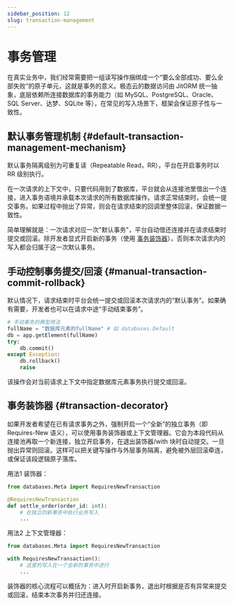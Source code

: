 ```yaml
---
sidebar_position: 12
slug: transaction-management
---
```


# 事务管理
在真实业务中，我们经常需要把一组读写操作捆绑成一个“要么全部成功、要么全部失败”的原子单元，这就是事务的意义。极态云的数据访问由 JitORM 统一抽象，底层依赖所连接数据库的事务能力（如 MySQL、PostgreSQL、Oracle、SQL Server、达梦、SQLite 等），在常见的写入场景下，框架会保证原子性与一致性。

## 默认事务管理机制 {#default-transaction-management-mechanism}
默认事务隔离级别为可重复读（Repeatable Read，RR），平台在开启事务时以 RR 级别执行。

在一次请求的上下文中，只要代码用到了数据库，平台就会从连接池里借出一个连接，进入事务语境并承载本次请求的所有数据库操作。请求正常结束时，会统一提交事务。如果过程中抛出了异常，则会在请求结束的回调里整体回滚，保证数据一致性。

简单理解就是：一次请求对应一次"默认事务"，平台自动借还连接并在请求结束时提交或回滚。除开发者显式开启新的事务（使用 [事务装饰器](transaction-management#transaction-decorator)），否则本次请求内的写入都会归属于这一次默认事务。

## 手动控制事务提交/回滚 {#manual-transaction-commit-rollback}
默认情况下，请求结束时平台会统一提交或回滚本次请求内的“默认事务”。如果确有需要，开发者也可以在请求中途“手动结束事务”。

```python
# 手动事务的典型用法
fullName = "数据库元素的fullName" # 如 databases.Default
db = app.getElement(fullName)
try:
    db.commit()
except Exception:
    db.rollback()
    raise
```

该操作会对当前请求上下文中指定数据库元素事务执行提交或回滚。

## 事务装饰器 {#transaction-decorator}
如果开发者希望在已有请求事务之外，强制开启一个“全新”的独立事务（即 Requires-New 语义），可以使用事务装饰器或上下文管理器。它会为本段代码从连接池再取一个新连接，独立开启事务，在退出装饰器/with 块时自动提交。一旦抛出异常则回滚。这样可以把关键写操作与外层事务隔离，避免被外层回滚牵连，或保证该段逻辑原子落库。

用法1 装饰器：

```python
from databases.Meta import RequiresNewTransaction

@RequiresNewTransaction
def settle_order(order_id: int):
    # 在独立的新事务中执行业务写入
    ...
```

用法2 上下文管理器：

```python
from databases.Meta import RequiresNewTransaction

with RequiresNewTransaction():
    # 这里的写入在一个全新的事务中进行
    ...
```

装饰器的核心流程可以概括为：进入时开启新事务，退出时根据是否有异常来提交或回滚，结束本次事务并归还连接。

